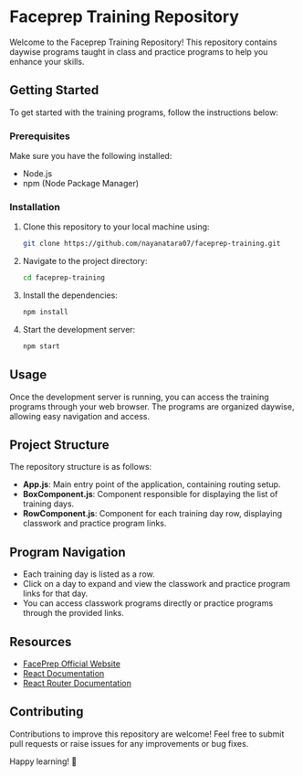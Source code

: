 # Faceprep Training Repository

Welcome to the Faceprep Training Repository! This repository contains daywise programs taught in class and practice programs to help you enhance your skills. 

## Getting Started

To get started with the training programs, follow the instructions below:

### Prerequisites

Make sure you have the following installed:

- Node.js
- npm (Node Package Manager)

### Installation

1. Clone this repository to your local machine using:

   ```bash
   git clone https://github.com/nayanatara07/faceprep-training.git
   ```

2. Navigate to the project directory:

   ```bash
   cd faceprep-training
   ```

3. Install the dependencies:

   ```bash
   npm install
   ```

4. Start the development server:

   ```bash
   npm start
   ```

## Usage

Once the development server is running, you can access the training programs through your web browser. The programs are organized daywise, allowing easy navigation and access.

## Project Structure

The repository structure is as follows:

- **App.js**: Main entry point of the application, containing routing setup.
- **BoxComponent.js**: Component responsible for displaying the list of training days.
- **RowComponent.js**: Component for each training day row, displaying classwork and practice program links.

## Program Navigation

- Each training day is listed as a row.
- Click on a day to expand and view the classwork and practice program links for that day.
- You can access classwork programs directly or practice programs through the provided links.

## Resources

- [FacePrep Official Website](https://faceprep.in)
- [React Documentation](https://reactjs.org/docs/getting-started.html)
- [React Router Documentation](https://reactrouter.com/web/guides/quick-start)

## Contributing

Contributions to improve this repository are welcome! Feel free to submit pull requests or raise issues for any improvements or bug fixes.

Happy learning! 🚀